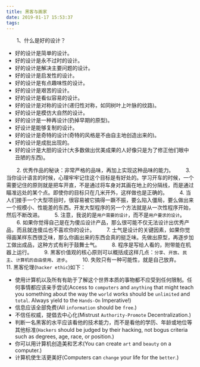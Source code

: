 ```yaml
---
title: 黑客与画家
date: 2019-01-17 15:53:37
tags:
---
```

&emsp;&emsp;1、什么是好的设计？

- 好的设计是简单的设计。
- 好的设计是永不过时的设计。
- 好的设计是解决主要问题的设计。
- 好的设计是启发性的设计。
- 好的设计是有点趣味性的设计。
- 好的设计是艰苦的设计。
- 好的设计是看似容易的设计。
- 好的设计是对称的设计(递归性对称，如同树叶上叶脉的纹路)。
- 好的设计是模仿大自然的设计。
- 好的设计是一种再设计(扔掉早期的原型)。
- 好设计是能够复制的设计。
- 好的设计是奇特的设计(奇特的风格是不由自主地创造出来的)。
- 好的设计是成批出现的。
- 好的设计是大胆的设计(大多数做出优美成果的人好像只是为了修正他们眼中丑陋的东西)。

&emsp;&emsp;2. 优秀作品的秘诀：非常严格的品味，再加上实现这种品味的能力。
&emsp;&emsp;3. 当你设计语言的时候，心理牢牢记住这个目标是有好处的。学习开车的时候，一个需要记住的原则就是把车开直，不是通过将车身对其画在地上的分隔线，而是通过瞄准远处的某个点。即使你的目标只在几米开外，这样做也是正确的。
&emsp;&emsp;4. 当人们接手一个大型项目时，很容易被它搞得一蹶不振，要么陷入僵局，要么做出来一个规模小、性能差的东西。开发大型程序的另一个方法就是从一次性程序开始，然后不断改进。
&emsp;&emsp;5. 注意，我说的是`用户需要的设计`，而不是`用户要求的设计`。
&emsp;&emsp;6. 如果你觉得自己是在为傻瓜设计产品，那么很可能不仅无法设计出优秀产品，而且就连傻瓜也不喜欢你的设计。
&emsp;&emsp;7. 士气是设计的关键因素，如果你觉得画某样东西很乏味，那么你画出来的东西会真的挺乏味。先做出原型，再逐步加工做出成品，这种方式有利于鼓舞士气。
&emsp;&emsp;8. 程序是写给人看的，附带能在机器上运行。
&emsp;&emsp;9. 黑客价值观的核心原则可以概括成这样几点：`分享`、`开放`、`民主`、`计算机的自由使用`、`进步`。
&emsp;&emsp;10. 失败只有一种可能性，就是自己放弃。
&emsp;&emsp;11. 黑客伦理(`hacker ethic`)如下：

- 使用计算机以及所有有助于了解这个世界本质的事物都不应受到任何限制。任何事情都应该亲手尝试(Access to `computers` and `anything` that might teach you something about the way the `world` works should be `unlimited` and `total`. Always yield to the `Hands-On` Imperative!)
- 信息应该全部免费(All `information` should be `free`.)
- 不信任权威，提倡去中心化(Mistrust `Authority-Promote` Decentralization.)
- 判断一名黑客的水平应该看他的技术能力，而不是看他的学历、年龄或地位等其他标准(`Hackers` should be judged by their hacking, not bogus criteria such as degrees, age, race, or position.)
- 你可以用计算机创造美和艺术(You can create `art` and `beauty` on a computer.)
- 计算机使生活更美好(Computers can `change` your life for the `better`.)